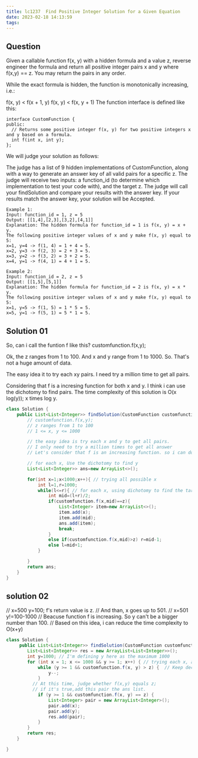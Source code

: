 ```yaml
---
title: lc1237  Find Positive Integer Solution for a Given Equation
date: 2023-02-18 14:13:59
tags:
---
```


## Question

Given a callable function f(x, y) with a hidden formula and a value z, reverse engineer the formula and return all positive integer pairs x and y where f(x,y) == z. You may return the pairs in any order.

While the exact formula is hidden, the function is monotonically increasing, i.e.:

f(x, y) < f(x + 1, y)
f(x, y) < f(x, y + 1)
The function interface is defined like this:

```
interface CustomFunction {
public:
  // Returns some positive integer f(x, y) for two positive integers x and y based on a formula.
  int f(int x, int y);
};
```


We will judge your solution as follows:

The judge has a list of 9 hidden implementations of CustomFunction, along with a way to generate an answer key of all valid pairs for a specific z.
The judge will receive two inputs: a function_id (to determine which implementation to test your code with), and the target z.
The judge will call your findSolution and compare your results with the answer key.
If your results match the answer key, your solution will be Accepted.

```
Example 1:
Input: function_id = 1, z = 5
Output: [[1,4],[2,3],[3,2],[4,1]]
Explanation: The hidden formula for function_id = 1 is f(x, y) = x + y.
The following positive integer values of x and y make f(x, y) equal to 5:
x=1, y=4 -> f(1, 4) = 1 + 4 = 5.
x=2, y=3 -> f(2, 3) = 2 + 3 = 5.
x=3, y=2 -> f(3, 2) = 3 + 2 = 5.
x=4, y=1 -> f(4, 1) = 4 + 1 = 5.

Example 2:
Input: function_id = 2, z = 5
Output: [[1,5],[5,1]]
Explanation: The hidden formula for function_id = 2 is f(x, y) = x * y.
The following positive integer values of x and y make f(x, y) equal to 5:
x=1, y=5 -> f(1, 5) = 1 * 5 = 5.
x=5, y=1 -> f(5, 1) = 5 * 1 = 5.
```



## Solution 01

So, can i call the funtion f like this?
customfunction.f(x,y);

Ok, the z ranges from 1 to 100. And x and y range from 1 to 1000.
So. That's not a huge amount of data.

The easy idea it to try each xy pairs. I need try a million time to get all pairs. 

Considering that  f is a incresing function for both x and y. I think i can use the dichotomy to find pairs. The time complexity of this solution is O(x log(y)); x times log y.

```java
class Solution {
    public List<List<Integer>> findSolution(CustomFunction customfunction, int z) {
        // customfunction.f(x,y);
        // z ranges from 1 to 100
        // 1 <= x, y <= 1000

        // the easy idea is try each x and y to get all pairs.
        // I only need to try a million times to get all answer
        // Let's consider that f is an increasing function. so i can do it by multiplying

        // for each x, Use the dichotomy to find y
        List<List<Integer>> ans=new ArrayList<>();

        for(int x=1;x<1000;x++){ // trying all possible x
            int l=1,r=1000;
            while(l<=r){ // for each x, using dichotomy to find the target y.
                int mid=(l+r)/2;
                if(customfunction.f(x,mid)==z){
                    List<Integer> item=new ArrayList<>();
                    item.add(x);
                    item.add(mid);
                    ans.add(item);
                    break;
                }
                else if(customfunction.f(x,mid)>z) r=mid-1;
                else l=mid+1;
            }

        }
        return ans;
    }
}
```

## solution 02

// x=500 y=100;  f's return value is  z.
// And than, x goes up to 501.
// x=501 y!=100-1000
// Beacuse function f is increasing. So y can't be a bigger number than 100.
// Based on this idea, i can reduce the time complexity to O(x+y)

```java
class Solution {
     public List<List<Integer>> findSolution(CustomFunction customfunction, int z) {
        List<List<Integer>> res = new ArrayList<List<Integer>>();
        int y=1000; // I'm defining y here as the maximum 1000
        for (int x = 1; x <= 1000 && y >= 1; x++) { // trying each x, and keep y bigger than 1
            while (y >= 1 && customfunction.f(x, y) > z) {  // Keep decreasing y to find the pair. In order to avoid pair nonexistence, y keeps decreasing to 1. I use the Judgment condition f(x,y)>z
                y--;
            }
          // At this time, judge whether f(x,y) equals z;
          // if it's true,add this pair the ans list.
            if (y >= 1 && customfunction.f(x, y) == z) {
                List<Integer> pair = new ArrayList<Integer>();
                pair.add(x);
                pair.add(y);
                res.add(pair);
            }
        }
        return res;
    }

}
```






